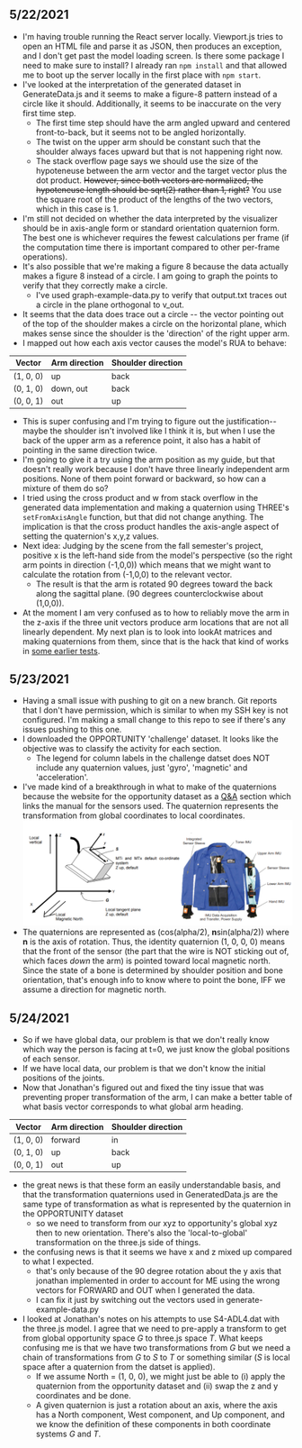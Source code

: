 ## 5/22/2021
- I'm having trouble running the React server locally. Viewport.js tries to open an HTML file and parse it as JSON, then produces an exception, and I don't get past the model loading screen. Is there some package I need to  make sure to install? I already ran `npm install` and that allowed me to boot up the server locally in the first place with `npm start`.
- I've looked at the interpretation of the generated dataset in GenerateData.js and it seems to make a figure-8 pattern instead of a circle like it should. Additionally, it seems to be inaccurate on the very first time step.
    - The first time step should have the arm angled upward and centered front-to-back, but it seems not to be angled horizontally.
    - The twist on the upper arm should be constant such that the shoulder always faces upward but that is not happening right now.
    - The stack overflow page says we should use the size of the hypoteneuse between the arm vector and the target vector plus the dot product. ~~However, since both vectors are normalized, the hypoteneuse length should be sqrt(2) rather than 1, right?~~ You use the square root of the product of the lengths of the two vectors, which in this case is 1.
- I'm still not decided on whether the data interpreted by the visualizer should be in axis-angle form or standard orientation quaternion form. The best one is whichever requires the fewest calculations per frame (if the computation time there is important compared to other per-frame operations).
- It's also possible that we're making a figure 8 because the data actually makes a figure 8 instead of a circle. I am going to graph the points to verify that they correctly make a circle.
    - I've used graph-example-data.py to verify that output.txt traces out a circle in the plane orthogonal to v_out.
- It seems that the data does trace out a circle -- the vector pointing out of the top of the shoulder makes a circle on the horizontal plane, which makes sense since the shoulder is the 'direction' of the right upper arm.
- I mapped out how each axis vector causes the model's RUA to behave:

| Vector | Arm direction | Shoulder direction |
|---|---|---|
| (1, 0, 0) | up | back |
| (0, 1, 0) | down, out | back|
| (0, 0, 1) | out | up |

- This is super confusing and I'm trying to figure out the justification--maybe the shoulder isn't involved like I think it is, but when I use the back of the upper arm as a reference point, it also has a habit of pointing in the same direction twice.
- I'm going to give it a try using the arm position as my guide, but that doesn't really work because I don't have three linearly independent arm positions. None of them point forward or backward, so how can a mixture of them do so?
- I tried using the cross product and w from stack overflow in the generated data implementation and making a quaternion using THREE's `setFromAxisAngle` function, but that did not change anything. The implication is that the cross product handles the axis-angle aspect of setting the quaternion's x,y,z values. 
- Next idea: Judging by the scene from the fall semester's project, positive x is the left-hand side from the model's perspective (so the right arm points in direction (-1,0,0)) which means that we might want to calculate the rotation from (-1,0,0) to the relevant vector.
    - The result is that the arm is rotated 90 degrees toward the back along the sagittal plane. (90 degrees counterclockwise about (1,0,0)).
- At the moment I am very confused as to how to reliably move the arm in the z-axis if the three unit vectors produce arm locations that are not all linearly dependent. My next plan is to look into lookAt matrices and making quaternions from them, since that is the hack that kind of works in [some earlier tests](https://github.com/jpiland16/hmv-scratchpad/tree/master/sam-lookat-notes).

## 5/23/2021
- Having a small issue with pushing to git on a new branch. Git reports that I don't have permission, which is similar to when my SSH key is not configured. I'm making a small change to this repo to see if there's any issues pushing to this one.
- I downloaded the OPPORTUNITY 'challenge' dataset. It looks like the objective was to classify the activity for each section.
    - The legend for column labels in the challenge datset does NOT include any quaternion values, just 'gyro', 'magnetic' and 'acceleration'.
- I've made kind of a breakthrough in what to make of the quaternions because the website for the opportunity dataset as a [Q&A](http://www.opportunity-project.eu/node/53.html) section which links the manual for the sensors used. The quaternion represents the transformation from global coordinates to local coordinates.
![transformation](alignment-info.png)
- The quaternions are represented as (cos(alpha/2), **n**sin(alpha/2)) where **n** is the axis of rotation. Thus, the identity quaternion (1, 0, 0, 0) means that the front of the sensor (the part that the wire is NOT sticking out of, which faces *down* the arm) is pointed toward local magnetic north. Since the state of a bone is determined by shoulder position and bone orientation, that's enough info to know where to point the bone, IFF we assume a direction for magnetic north.

## 5/24/2021
- So if we have global data, our problem is that we don't really know which way the person is facing at t=0, we just know the global positions of each sensor.
- If we have local data, our problem is that we don't know the initial positions of the joints.
- Now that Jonathan's figured out and fixed the tiny issue that was preventing proper transformation of the arm, I can make a better table of what basis vector corresponds to what global arm heading.

| Vector | Arm direction | Shoulder direction |
|---|---|---|
| (1, 0, 0) | forward | in |
| (0, 1, 0) | up | back|
| (0, 0, 1) | out | up |

- the great news is that these form an easily understandable basis, and that the transformation quaternions used in GeneratedData.js are the same type of transformation as what is represented by the quaternion in the OPPORTUNITY dataset
    - so we need to transform from our xyz to opportunity's global xyz then to new orientation. There's also the 'local-to-global' transformation on the three.js side of things.
- the confusing news is that it seems we have x and z mixed up compared to what I expected.
    - that's only because of the 90 degree rotation about the y axis that jonathan implemented in order to account for ME using the wrong vectors for FORWARD and OUT when I generated the data.
    - I can fix it just by switching out the vectors used in generate-example-data.py
- I looked at Jonathan's notes on his attempts to use S4-ADL4.dat with the three.js model. I agree that we need to pre-apply a transform to get from global opportunity space *G* to three.js space *T*. What keeps confusing me is that we have two transformations from *G* but we need a chain of transformations from *G* to *S* to *T* or something similar (*S* is local space after a quaternion from the datset is applied). 
    - If we assume North = (1, 0, 0), we might just be able to (i) apply the quaternion from the opportunity dataset and (ii) swap the z and y coordinates and be done.
    - A given quaternion is just a rotation about an axis, where the axis has a North component, West component, and Up component, and we know the definition of these components in both coordinate systems *G* and *T*.